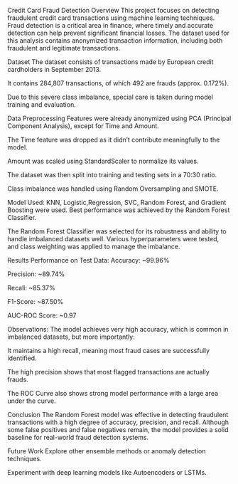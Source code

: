 Credit Card Fraud Detection
Overview
This project focuses on detecting fraudulent credit card transactions using machine learning techniques. Fraud detection is a critical area in finance, where timely and accurate detection can help prevent significant financial losses. The dataset used for this analysis contains anonymized transaction information, including both fraudulent and legitimate transactions.

Dataset
The dataset consists of transactions made by European credit cardholders in September 2013.

It contains 284,807 transactions, of which 492 are frauds (approx. 0.172%).

Due to this severe class imbalance, special care is taken during model training and evaluation.

Data Preprocessing
Features were already anonymized using PCA (Principal Component Analysis), except for Time and Amount.

The Time feature was dropped as it didn’t contribute meaningfully to the model.

Amount was scaled using StandardScaler to normalize its values.

The dataset was then split into training and testing sets in a 70:30 ratio.

Class imbalance was handled using Random Oversampling and SMOTE.

Model Used: KNN, Logistic,Regression, SVC, Random Forest, and Gradient Boosting were used. Best performance was achieved by the Random Forest Classifier.

The Random Forest Classifier was selected for its robustness and ability to handle imbalanced datasets well. Various hyperparameters were tested, and class weighting was applied to manage the imbalance.

Results
Performance on Test Data:
Accuracy: ~99.96%

Precision: ~89.74%

Recall: ~85.37%

F1-Score: ~87.50%

AUC-ROC Score: ~0.97

Observations:
The model achieves very high accuracy, which is common in imbalanced datasets, but more importantly:

It maintains a high recall, meaning most fraud cases are successfully identified.

The high precision shows that most flagged transactions are actually frauds.

The ROC Curve also shows strong model performance with a large area under the curve.

Conclusion
The Random Forest model was effective in detecting fraudulent transactions with a high degree of accuracy, precision, and recall. Although some false positives and false negatives remain, the model provides a solid baseline for real-world fraud detection systems.

Future Work
Explore other ensemble methods or anomaly detection techniques.

Experiment with deep learning models like Autoencoders or LSTMs.

